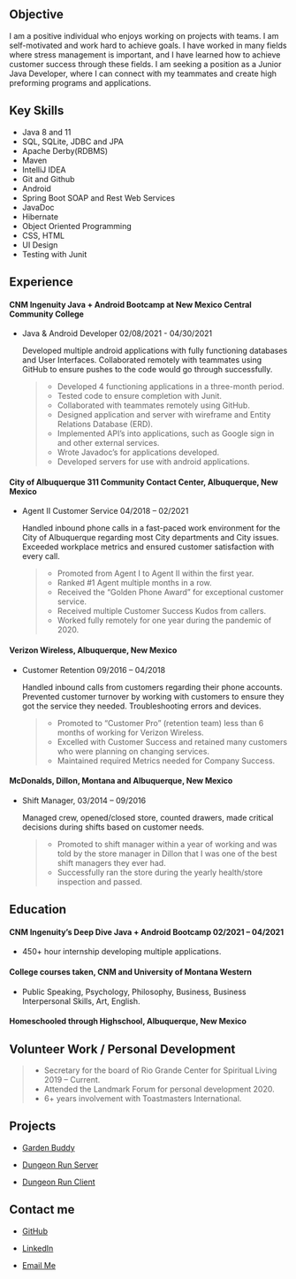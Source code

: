 ## Objective

I am a positive individual who enjoys working on projects with teams. 
I am self-motivated and work hard to achieve goals. 
I have worked in many fields where stress management is important, and I have learned how to achieve customer success through these fields. 
I am seeking a position as a Junior Java Developer, where I can connect with my teammates and create high preforming programs and applications.

## Key Skills

* Java 8 and 11
* SQL, SQLite, JDBC and JPA
* Apache Derby(RDBMS)
* Maven
* IntelliJ IDEA 
* Git and Github
* Android
* Spring Boot SOAP and Rest Web Services
* JavaDoc
* Hibernate
* Object Oriented Programming
* CSS, HTML
* UI Design
* Testing with Junit

## Experience

#### CNM Ingenuity Java + Android Bootcamp at New Mexico Central Community College
* Java & Android Developer 02/08/2021 - 04/30/2021

    Developed multiple android applications with fully functioning databases and User Interfaces. Collaborated remotely with teammates using GitHub to ensure pushes to the code would go through successfully. 

    > * Developed 4 functioning applications in a three-month period.
    > * Tested code to ensure completion with Junit.
    > * Collaborated with teammates remotely using GitHub.
    > * Designed application and server with wireframe and Entity Relations Database (ERD).
    > * Implemented API’s into applications, such as Google sign in and other external services.
    > * Wrote Javadoc’s for applications developed.
    > * Developed servers for use with android applications.

#### City of Albuquerque 311 Community Contact Center, Albuquerque, New Mexico
* Agent II Customer Service 04/2018 – 02/2021

    Handled inbound phone calls in a fast-paced work environment for the City of Albuquerque regarding 
most City departments and City issues. Exceeded workplace metrics and ensured customer satisfaction 
with every call.
    > * Promoted from Agent I to Agent II within the first year. 
    > * Ranked #1 Agent multiple months in a row.
    > * Received the “Golden Phone Award” for exceptional customer service.
    > * Received multiple Customer Success Kudos from callers.
    > * Worked fully remotely for one year during the pandemic of 2020.

#### Verizon Wireless, Albuquerque, New Mexico
* Customer Retention 09/2016 – 04/2018

    Handled inbound calls from customers regarding their phone accounts. Prevented customer turnover by working with customers to ensure they got the service they needed. Troubleshooting errors and devices.
    > *	Promoted to “Customer Pro” (retention team) less than 6 months of working for Verizon Wireless.
    > * Excelled with Customer Success and retained many customers who were planning on changing services.
    > * Maintained required Metrics needed for Company Success.

#### McDonalds, Dillon, Montana and Albuquerque, New Mexico
* Shift Manager, 03/2014 – 09/2016

    Managed crew, opened/closed store, counted drawers, made critical decisions during shifts based on 
customer needs.
    > * Promoted to shift manager within a year of working and was told by the store manager in Dillon that I was one of the best shift managers they ever had.
    > * Successfully ran the store during the yearly health/store inspection and passed.


## Education

#### CNM Ingenuity’s Deep Dive Java + Android Bootcamp 02/2021 – 04/2021
* 450+ hour internship developing multiple applications.

#### College courses taken, CNM and University of Montana Western
* Public Speaking, Psychology, Philosophy, Business, Business Interpersonal Skills, Art, English.

#### Homeschooled through Highschool, Albuquerque, New Mexico

## Volunteer Work / Personal Development
> * Secretary for the board of Rio Grande Center for Spiritual Living 2019 – Current.
> * Attended the Landmark Forum for personal development 2020.
> * 6+ years involvement with Toastmasters International.


## Projects

* [Garden Buddy](https://github.com/ddc-java-12/personal-android-project-HDawson-coder)

* [Dungeon Run Server](https://github.com/dungeon-run/dungeon-run-service)

* [Dungeon Run Client](https://github.com/dungeon-run/dungeon-run-client)

## Contact me

* [GitHub](https://github.com/HDawson-coder)

* [LinkedIn](https://www.linkedin.com/in/hana-d-57270b205/)

* [Email Me](mailto:hdawsoncoder@gmail.com)

